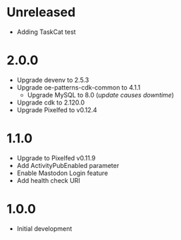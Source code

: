 # Unreleased

* Adding TaskCat test

# 2.0.0

* Upgrade devenv to 2.5.3
* Upgrade oe-patterns-cdk-common to 4.1.1
  * Upgrade MySQL to 8.0 (*update causes downtime*)
* Upgrade cdk to 2.120.0
* Upgrade Pixelfed to v0.12.4

# 1.1.0

* Upgrade to Pixelfed v0.11.9
* Add ActivityPubEnabled parameter
* Enable Mastodon Login feature
* Add health check URI

# 1.0.0

* Initial development
